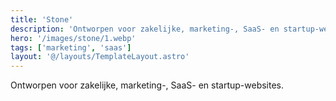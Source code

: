 ```yaml
---
title: 'Stone'
description: 'Ontworpen voor zakelijke, marketing-, SaaS- en startup-websites.'
hero: '/images/stone/1.webp'
tags: ['marketing', 'saas']
layout: '@/layouts/TemplateLayout.astro'
---
```


Ontworpen voor zakelijke, marketing-, SaaS- en startup-websites.
